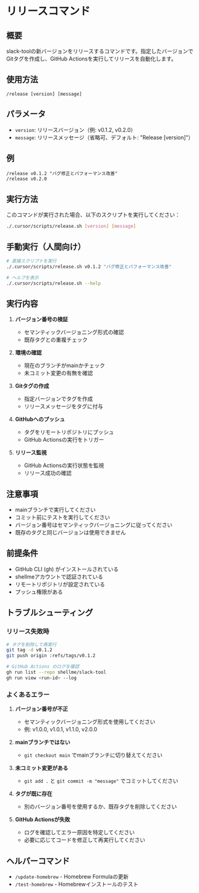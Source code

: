 # リリースコマンド

## 概要

slack-toolの新バージョンをリリースするコマンドです。指定したバージョンでGitタグを作成し、GitHub Actionsを実行してリリースを自動化します。

## 使用方法

```
/release [version] [message]
```

## パラメータ

- `version`: リリースバージョン（例: v0.1.2, v0.2.0）
- `message`: リリースメッセージ（省略可、デフォルト: "Release [version]"）

## 例

```
/release v0.1.2 "バグ修正とパフォーマンス改善"
/release v0.2.0
```

## 実行方法

このコマンドが実行された場合、以下のスクリプトを実行してください：
```bash
./.cursor/scripts/release.sh [version] [message]
```

## 手動実行（人間向け）

```bash
# 直接スクリプトを実行
./.cursor/scripts/release.sh v0.1.2 "バグ修正とパフォーマンス改善"

# ヘルプを表示
./.cursor/scripts/release.sh --help
```

## 実行内容

1. **バージョン番号の検証**
   - セマンティックバージョニング形式の確認
   - 既存タグとの重複チェック

2. **環境の確認**
   - 現在のブランチがmainかチェック
   - 未コミット変更の有無を確認

3. **Gitタグの作成**
   - 指定バージョンでタグを作成
   - リリースメッセージをタグに付与

4. **GitHubへのプッシュ**
   - タグをリモートリポジトリにプッシュ
   - GitHub Actionsの実行をトリガー

5. **リリース監視**
   - GitHub Actionsの実行状態を監視
   - リリース成功の確認

## 注意事項

- mainブランチで実行してください
- コミット前にテストを実行してください
- バージョン番号はセマンティックバージョニングに従ってください
- 既存のタグと同じバージョンは使用できません

## 前提条件

- GitHub CLI (gh) がインストールされている
- shellmeアカウントで認証されている
- リモートリポジトリが設定されている
- プッシュ権限がある

## トラブルシューティング

### リリース失敗時

```bash
# タグを削除して再実行
git tag -d v0.1.2
git push origin :refs/tags/v0.1.2

# GitHub Actions のログを確認
gh run list --repo shellme/slack-tool
gh run view <run-id> --log
```

### よくあるエラー

1. **バージョン番号が不正**
   - セマンティックバージョニング形式を使用してください
   - 例: v1.0.0, v1.0.1, v1.1.0, v2.0.0

2. **mainブランチではない**
   - `git checkout main` でmainブランチに切り替えてください

3. **未コミット変更がある**
   - `git add .` と `git commit -m "message"` でコミットしてください

4. **タグが既に存在**
   - 別のバージョン番号を使用するか、既存タグを削除してください

5. **GitHub Actionsが失敗**
   - ログを確認してエラー原因を特定してください
   - 必要に応じてコードを修正して再実行してください

## ヘルパーコマンド

- `/update-homebrew` - Homebrew Formulaの更新
- `/test-homebrew` - Homebrewインストールのテスト
